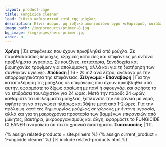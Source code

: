 ```yaml
---
layout: product-page
title: Fungicide cleaner
lead: Ειδικό καθαριστικό κατά της μούχλας
description: Eίναι άοσμο, μη τοξικό μυκητοκτόνο υγρό καθαρισμού, κατάλληλο για την απολύμανση, τον καθαρισμό και την προστασία επιφανειών από μούχλα, βακτήρια, μικροοργανισμούς και άλγη. Είναι ιδανικό για εφαρμογή σε όλες τις εσωτερικές επιφάνειες που έχουν προσβληθεί από μούχλα, αλλά και για την πρόληψη και αποτροπή δημιουργίας μούχλας σε βαμμένες επιφάνειες εσωτερικών χώρων με έντονα προβλήματα υγρασίας. Το FUNGICIDE CLEANER είναι ιδιαίτερα αποτελεσματικό και για τον καθαρισμό εξωτερικών επιφανειών (τοίχοι, πέτρες, τούβλα, πισίνες, κ.λπ.) από τις πρασινίλες που δημιουργούν τα άλγη. Επίσης, μπορεί να χρησιμοποιηθεί προληπτικά για την απολύμανση από μικροοργανισμούς και βακτήρια, αλλά και για τη διατήρηση των συνθηκών υγιεινής σε κουζίνες, εστιατόρια, ξενοδοχεία, βιομηχανίες τροφίμων, κ.λπ.
image_path: /img/products/primer-8.jpg
bg_image: /img/pages/hero-primer.jpg
order: 8
---
```


**Χρήση** | Σε επιφάνειες που έχουν προσβληθεί από μούχλα. Σε παραθαλάσσιες περιοχές, εξοχικές κατοικίες και επιφάνειες με έντονα προβλήματα υγρασίας. Σε κουζίνες, εστιατόρια, ξενοδοχεία και βιομηχανίες τροφίμων για απολύμανση, αλλά και για τη διατήρηση των συνθηκών υγιεινής.
**Απόδοση** | 16 - 20 m2 ανά λίτρο, ανάλογα με την απορροφητικότητα της επιφάνειας.
**Στέγνωμα - Επαναβαφή** | Για την καταπολέμηση της μούχλας σε επιφάνειες που έχουν προσβληθεί από αυτήν, εφαρμόστε το δίχως αραίωση με πανί ή σφουγγάρι και αφήστε το να επιδράσει τουλάχιστον για 24 ώρες. Μετά την πάροδο 24 ωρών, καθαρίστε τα υπολείμματα μούχλας, ξεπλύνετε την επιφάνεια με νερό, αφήστε τη να στεγνώσει πλήρως και βάψτε μετά από 1-2 ώρες. Για την πρόληψη κατά της δημιουργίας μούχλας σε χώρους με έντονη υγρασία, αλλά και για τη μακροχρόνια προστασία των βαμμένων επιφανειών από μύκητες, βακτήρια, μικροοργανισμούς και άλγη, εφαρμόστε το FUNGICIDE CLEANER αναραίωτο σε τακτά χρονικά διαστήματα.
**Συσκευασίες** | 1 lt.

{% assign related-products = site.primers %}
{% assign current_product = 'Fungicide cleaner' %}
{% include related-products.html %}